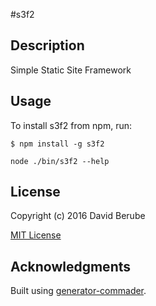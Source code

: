 #s3f2

## Description

Simple Static Site Framework

## Usage

To install s3f2 from npm, run:

```
$ npm install -g s3f2
```

```node ./bin/s3f2 --help```

## License

Copyright (c) 2016 David Berube

[MIT License](http://en.wikipedia.org/wiki/MIT_License)

## Acknowledgments

Built using [generator-commader](https://github.com/Hypercubed/generator-commander).
